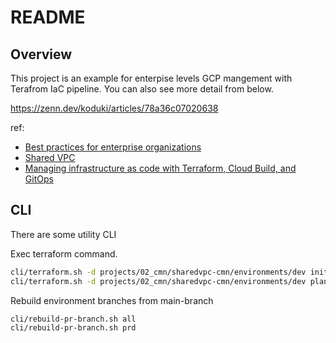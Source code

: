 # README

## Overview

This project is an example for enterpise levels GCP mangement with Terafrom IaC pipeline.
You can also see more detail from below.

https://zenn.dev/koduki/articles/78a36c07020638

ref:
- [Best practices for enterprise organizations](https://cloud.google.com/docs/enterprise/best-practices-for-enterprise-organizations)
- [Shared VPC](https://cloud.google.com/vpc/docs/shared-vpc)
- [Managing infrastructure as code with Terraform, Cloud Build, and GitOps ](https://cloud.google.com/architecture/managing-infrastructure-as-code)


## CLI

There are some utility CLI

Exec terraform command.

```bash
cli/terraform.sh -d projects/02_cmn/sharedvpc-cmn/environments/dev init
cli/terraform.sh -d projects/02_cmn/sharedvpc-cmn/environments/dev plan
```

Rebuild environment branches from main-branch

```bash
cli/rebuild-pr-branch.sh all
cli/rebuild-pr-branch.sh prd
```